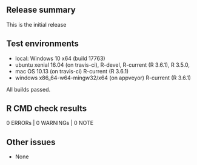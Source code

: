 ## Release summary

This is the initial release

## Test environments

* local: Windows 10 x64 (build 17763)
* ubuntu xenial 16.04 (on travis-ci), R-devel, R-current (R 3.6.1), R 3.5.0,
* mac OS 10.13 (on travis-ci) R-current (R 3.6.1)
* windows x86_64-w64-mingw32/x64 (on appveyor) R-current (R 3.6.1)

All builds passed.

## R CMD check results

0 ERRORs | 0 WARNINGs | 0 NOTE

## Other issues

- None
